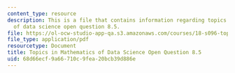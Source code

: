 ```yaml
---
content_type: resource
description: This is a file that contains information regarding topics in mathematics
  of data science open question 8.5.
file: https://ol-ocw-studio-app-qa.s3.amazonaws.com/courses/18-s096-topics-in-mathematics-of-data-science-fall-2015/68d66ecf9a66710c9fea20bcb39d886e_MIT18_S096F15_Open8.5.pdf
file_type: application/pdf
resourcetype: Document
title: Topics in Mathematics of Data Science Open Question 8.5
uid: 68d66ecf-9a66-710c-9fea-20bcb39d886e
---
```

